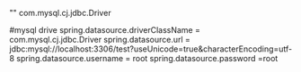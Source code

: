 "" 
com.mysql.cj.jdbc.Driver


#mysql drive
spring.datasource.driverClassName = com.mysql.cj.jdbc.Driver
spring.datasource.url = jdbc:mysql://localhost:3306/test?useUnicode=true&characterEncoding=utf-8
spring.datasource.username = root
spring.datasource.password =root